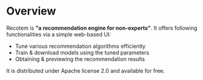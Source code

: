 # Overview

Recotem is **"a recommendation engine for non-experts"**. It offers following functionalities via a simple web-based UI:

- Tune various recommendation algorithms efficiently
- Train & download models using the tuned parameters
- Obtaining & previewing the recommendation results

It is distributed under Apache license 2.0 and available for free.
